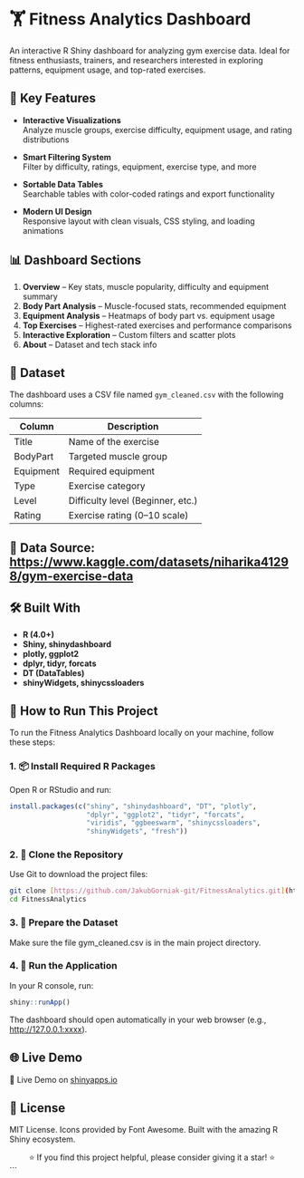 # 🏋️ Fitness Analytics Dashboard

An interactive R Shiny dashboard for analyzing gym exercise data. Ideal for fitness enthusiasts, trainers, and researchers interested in exploring patterns, equipment usage, and top-rated exercises.

## 🎯 Key Features

- **Interactive Visualizations**  
  Analyze muscle groups, exercise difficulty, equipment usage, and rating distributions

- **Smart Filtering System**  
  Filter by difficulty, ratings, equipment, exercise type, and more

- **Sortable Data Tables**  
  Searchable tables with color-coded ratings and export functionality

- **Modern UI Design**  
  Responsive layout with clean visuals, CSS styling, and loading animations

## 📊 Dashboard Sections

1. **Overview** – Key stats, muscle popularity, difficulty and equipment summary  
2. **Body Part Analysis** – Muscle-focused stats, recommended equipment  
3. **Equipment Analysis** – Heatmaps of body part vs. equipment usage  
4. **Top Exercises** – Highest-rated exercises and performance comparisons  
5. **Interactive Exploration** – Custom filters and scatter plots  
6. **About** – Dataset and tech stack info

## 📁 Dataset

The dashboard uses a CSV file named `gym_cleaned.csv` with the following columns:

| Column     | Description                         |
|------------|-------------------------------------|
| Title      | Name of the exercise                |
| BodyPart   | Targeted muscle group               |
| Equipment  | Required equipment                  |
| Type       | Exercise category                   |
| Level      | Difficulty level (Beginner, etc.)   |
| Rating     | Exercise rating (0–10 scale)        |


## 📌 Data Source: https://www.kaggle.com/datasets/niharika41298/gym-exercise-data

## 🛠️ Built With
- **R (4.0+)**
- **Shiny, shinydashboard**
- **plotly, ggplot2**
- **dplyr, tidyr, forcats**
- **DT (DataTables)**
- **shinyWidgets, shinycssloaders**

## 🚀 How to Run This Project

To run the Fitness Analytics Dashboard locally on your machine, follow these steps:

### 1. 📦 Install Required R Packages

Open R or RStudio and run:

```r
install.packages(c("shiny", "shinydashboard", "DT", "plotly", 
                   "dplyr", "ggplot2", "tidyr", "forcats", 
                   "viridis", "ggbeeswarm", "shinycssloaders", 
                   "shinyWidgets", "fresh"))
```

### 2. 🧬 Clone the Repository

Use Git to download the project files:

```bash
git clone [https://github.com/JakubGorniak-git/FitnessAnalytics.git](https://github.com/JakubGorniak-git/FitnessAnalytics.git)
cd FitnessAnalytics
```

### 3. 📁 Prepare the Dataset
Make sure the file gym_cleaned.csv is in the main project directory.

### 4. 🧪 Run the Application
In your R console, run:
```r
shiny::runApp()
```
The dashboard should open automatically in your web browser (e.g., http://127.0.0.1:xxxx).

## 🌐 Live Demo
🔗 Live Demo on [shinyapps.io](https://jakubgorniak.shinyapps.io/gym_dashboard/)

## 📝 License
MIT License.
Icons provided by Font Awesome.
Built with the amazing R Shiny ecosystem.

<div align="center"> ⭐ If you find this project helpful, please consider giving it a star! ⭐ </div> ```
